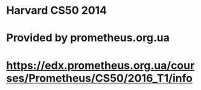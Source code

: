 # Harvard CS50 2014
# Provided by prometheus.org.ua
# https://edx.prometheus.org.ua/courses/Prometheus/CS50/2016_T1/info

